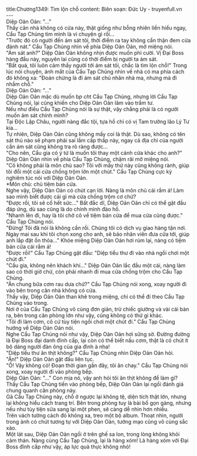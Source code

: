 title:Chương1349: Tìm lộn chỗ
content:
Biên soạn: Đức Uy - truyenfull.vn<br>---<br>Diệp Oản Oản: "..."<br>Thấy căn nhà không có cửa này, thật giống như bỗng nhiên liền hiểu ngay, Cẩu Tạp Chủng tìm mình là vì chuyện gì rồi…<br>"Trước đó có người đến ám sát tôi, thời điểm ra tay không cẩn thận đem cửa đánh nát." Cẩu Tạp Chủng nhìn về phía Diệp Oản Oản, mở miệng nói.<br>"Ám sát anh?" Diệp Oản Oản không nhịn được muốn phì cười. Vị Đại Boss hàng đầu này, nguyên lai cũng có thời điểm bị người ta ám sát.<br>"Bất quá, tôi luôn cảm thấy người tới ám sát tôi, chắc là tìm lộn chỗ!" Trong lúc nói chuyện, ánh mắt của Cẩu Tạp Chủng nhìn về nhà có ma phía cách đó không xa: "Đoán chừng là đi ám sát chủ nhân nhà ma, nhưng mà đi nhầm chỗ."<br>Diệp Oản Oản: "..."<br>Diệp Oản Oản mặc dù muốn b*p ch*t Cẩu Tạp Chủng, nhưng lời Cẩu Tạp Chủng nói, lại cũng khiến cho Diệp Oản Oản lâm vào trầm tư.<br>Nếu như điều Cẩu Tạp Chủng nói là sự thật, vậy chẳng phải là có người muốn ám sát chính mình?<br>Tại Độc Lập Châu, người nàng đắc tội, tựa hồ chỉ có vị Tam trưởng lão Lý Tư kia...<br>Tự nhiên, Diệp Oản Oản cũng không mấy coi là thật. Dù sao, không có tên sát thủ nào sẽ phạm phải sai lầm cấp thấp này, ngay cả địa chỉ của người cần ám sát cũng không tra rõ ràng được…<br>"Cho nên, Cẩu gia có ý tứ là muốn tôi thay một cánh cửa khác cho anh?" Diệp Oản Oản nhìn về phía Cẩu Tạp Chủng, chậm rãi mở miệng nói.<br>"Cô không phải là môn chủ sao? Tôi với mấy thứ này cũng không rành, giúp tôi đổi một cái cửa chống trộm lớn một chút." Cẩu Tạp Chủng cực kỳ nghiêm túc nói với Diệp Oản Oản.<br>*Môn chủ: chủ tiệm bán cửa.<br>Nghe vậy, Diệp Oản Oản có chút cạn lời. Nàng là môn chủ cái rắm á! Làm sao mình biết được cái gì mà cửa chống trộm cơ chứ?<br>"Được rồi, tôi sẽ cố hết sức..." Bất đắc dĩ, Diệp Oản Oản chỉ có thể gật đầu đáp ứng, dù sao cũng là do chính mình đào hố.<br>"Nhanh lên đi, hay là tôi chở cô về tiệm bán cửa để mua cửa cũng được." Cẩu Tạp Chủng nói.<br>"Đừng! Tôi đã nói là không cần rồi. Chúng tôi có dịch vụ giao hàng tận nơi. Ngày mai sau khi tôi chọn xong cho anh, sẽ bảo nhân viên đưa cửa tới, giúp anh lắp đặt ổn thỏa..." Khóe miệng Diệp Oản Oản hơi rúm lại, nàng có tiệm bán cửa cái rắm á!<br>"Được rồi!" Cẩu Tạp Chủng gật đầu: "Diệp tiểu thư đi vào nhà ngồi chơi một chút đi."<br>"Cẩu gia, không nên khách khí..." Diệp Oản Oản lắc đầu một cái, nàng làm sao có thời giờ chứ, còn phải nhanh đi mua cửa chống trộm cho Cẩu Tạp Chủng.<br>"Ăn chung bữa cơm rau dưa chứ?" Cẩu Tạp Chủng nói xong, xoay người đi vào bên trong căn nhà không có cửa.<br>Thấy vậy, Diệp Oản Oản than khẽ trong miệng, chỉ có thể đi theo Cẩu Tạp Chủng vào trong.<br>Nơi ở của Cẩu Tạp Chủng vô cùng đơn giản, trừ chiếc giường và vài cái bàn ra, bên trong căn phòng lớn như vậy, cũng không có thứ gì khác.<br>"Tôi đi làm cơm, cô cứ tùy tiện ngồi chơi một chút đi." Cẩu Tạp Chủng hướng về Diệp Oản Oản nói.<br>Nghe Cẩu Tạp Chủng nói như vậy, Diệp Oản Oản hơi sững sờ. Đường đường là Đại Boss đại danh đỉnh cấp, lại còn có thể biết nấu cơm, thật là có chút ít bộ dáng người đàn ông của gia đình à nha!<br>"Diệp tiểu thư ăn thịt không?" Cẩu Tạp Chủng nhìn Diệp Oản Oản hỏi.<br>"Ăn!" Diệp Oản Oản gật đầu liên tục.<br>"Ồ! Vậy không có! Đoạn thời gian gần đây, tôi ăn chay." Cẩu Tạp Chủng nói xong, xoay người đi vào phòng bếp.<br>Diệp Oản Oản: "..." Con mịa nó, vậy anh hỏi tôi ăn thịt không để làm gì?<br>Thấy Cẩu Tạp Chủng tiến vào phòng bếp, Diệp Oản Oản lại ngồi đánh giá chung quanh căn phòng này.<br>Gã Cẩu Tạp Chủng này, chỗ ở ngược lại không tệ, diện tích thật lớn, nhưng lại không hiểu cách trang trí. Bên trong phòng tuy là bài bố gọn gàng, nhưng nếu như tùy tiện sửa sang lại một phen, sẽ càng dễ nhìn hơn nhiều.<br>Trên vách tường cách đó không xa, treo một bộ album. Thoạt nhìn, người trong ảnh có chút tương tự với Diệp Oản Oản, tướng mạo cũng vô cùng sắc xảo.<br>Một lát sau, Diệp Oản Oản ngồi ở trên ghế sa lon, trong lòng không khỏi cảm thán. Nàng cùng Cẩu Tạp Chủng, lại là hàng xóm! Là hàng xóm với Đại Boss đỉnh cấp như vậy, áp lực quả thực không nhỏ!